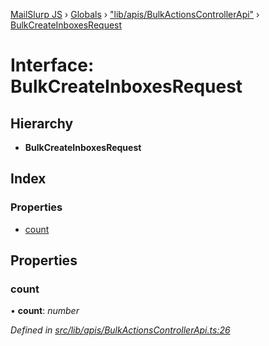 [MailSlurp JS](../README.md) › [Globals](../globals.md) › ["lib/apis/BulkActionsControllerApi"](../modules/_lib_apis_bulkactionscontrollerapi_.md) › [BulkCreateInboxesRequest](_lib_apis_bulkactionscontrollerapi_.bulkcreateinboxesrequest.md)

# Interface: BulkCreateInboxesRequest

## Hierarchy

* **BulkCreateInboxesRequest**

## Index

### Properties

* [count](_lib_apis_bulkactionscontrollerapi_.bulkcreateinboxesrequest.md#count)

## Properties

###  count

• **count**: *number*

*Defined in [src/lib/apis/BulkActionsControllerApi.ts:26](https://github.com/mailslurp/mailslurp-client-ts-js/blob/fc9510a/src/lib/apis/BulkActionsControllerApi.ts#L26)*
